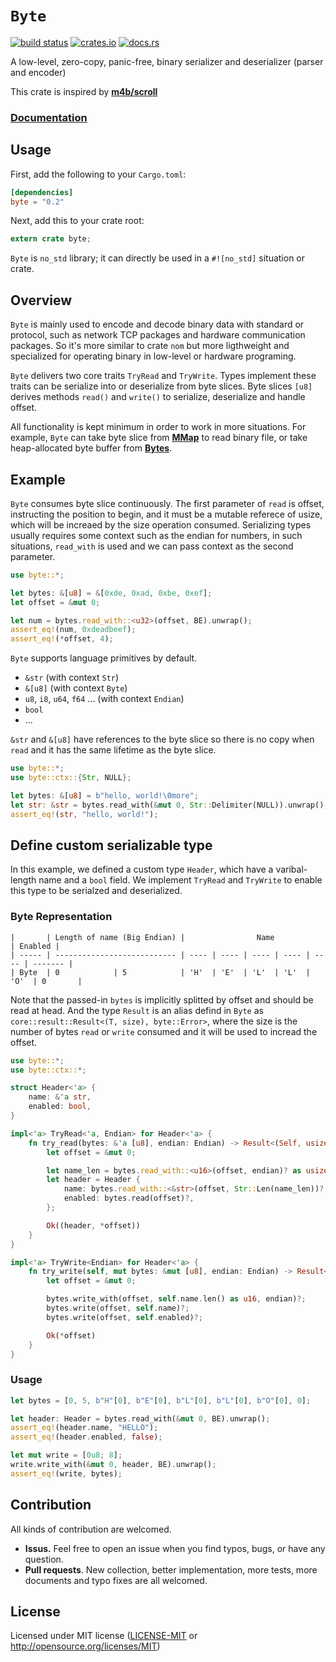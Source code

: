 # `Byte`

[![build status](https://travis-ci.org/goandylok/byte.svg?branch=master)](https://travis-ci.org/goandylok/byte)
[![crates.io](https://img.shields.io/crates/v/byte.svg)](https://crates.io/crates/byte)
[![docs.rs](https://docs.rs/byte/badge.svg)](https://docs.rs/byte)

A low-level, zero-copy, panic-free, binary serializer and deserializer (parser and encoder)

This crate is inspired by [**m4b/scroll**](https://github.com/m4b/scroll)

### [**Documentation**](https://docs.rs/byte)

## Usage

First, add the following to your `Cargo.toml`:

```toml
[dependencies]
byte = "0.2"
```

Next, add this to your crate root:

```rust
extern crate byte;
```

`Byte` is `no_std` library; it can directly be used in a `#![no_std]` situation or crate.


## Overview

`Byte` is mainly used to encode and decode binary data with standard or protocol, 
such as network TCP packages and hardware communication packages. 
So it's more similar to crate `nom` but more ligthweight and specialized for operating binary in low-level or hardware programing.

`Byte` delivers two core traits `TryRead` and `TryWrite`. 
Types implement these traits can be serialize into or deserialize from byte slices.
Byte slices `[u8]` derives methods `read()` and `write()` to serialize, deserialize and handle offset.

All functionality is kept minimum in order to work in more situations. 
For example, `Byte` can take byte slice from [**MMap**](https://crates.io/crates/mmap) to read binary file, 
or take heap-allocated byte buffer from [**Bytes**](https://github.com/carllerche/bytes). 


## Example

`Byte` consumes byte slice continuously. The first parameter of `read` is offset, 
instructing the position to begin, and it must be a mutable referece of usize, 
which will be increaed by the size operation consumed. 
Serializing types usually requires some context such as the endian for numbers, 
in such situations, `read_with` is used and we can pass context as the second parameter.

```rust
use byte::*;

let bytes: &[u8] = &[0xde, 0xad, 0xbe, 0xef];
let offset = &mut 0;

let num = bytes.read_with::<u32>(offset, BE).unwrap();
assert_eq!(num, 0xdeadbeef);
assert_eq!(*offset, 4);
```

`Byte` supports language primitives by default. 
- `&str` (with context `Str`)
- `&[u8]` (with context `Byte`)
- `u8`, `i8`, `u64`, `f64` ... (with context `Endian`)
- `bool`
- ...

`&str` and `&[u8]` have references to the byte slice so there is no copy when `read` and it has the same lifetime as the byte slice.

```rust
use byte::*;
use byte::ctx::{Str, NULL};

let bytes: &[u8] = b"hello, world!\0more";
let str: &str = bytes.read_with(&mut 0, Str::Delimiter(NULL)).unwrap();
assert_eq!(str, "hello, world!");
```

## Define custom serializable type

In this example, we defined a custom type `Header`, which have a varibal-length name and a `bool` field. 
We implement `TryRead` and `TryWrite` to enable this type to be serialzed and deserialized. 

### Byte Representation
```
|       | Length of name (Big Endian) |                Name              | Enabled |
| ----- | --------------------------- | ---- | ---- | ---- | ---- | ---- | ------- |
| Byte  | 0            | 5            | 'H'  | 'E'  | 'L'  | 'L'  | 'O'  | 0       |
```

Note that the passed-in `bytes` is implicitly splitted by offset and should be read at head. 
And the type `Result` is an alias defind in `Byte` as `core::result::Result<(T, size), byte::Error>`, 
where the size is the number of bytes `read` or `write` consumed and it will be used to incread the offset.

```rust
use byte::*;
use byte::ctx::*;

struct Header<'a> {
    name: &'a str,
    enabled: bool,
}

impl<'a> TryRead<'a, Endian> for Header<'a> {
    fn try_read(bytes: &'a [u8], endian: Endian) -> Result<(Self, usize)> {
        let offset = &mut 0;

        let name_len = bytes.read_with::<u16>(offset, endian)? as usize;
        let header = Header {
            name: bytes.read_with::<&str>(offset, Str::Len(name_len))?,
            enabled: bytes.read(offset)?,
        };

        Ok((header, *offset))
    }
}

impl<'a> TryWrite<Endian> for Header<'a> {
    fn try_write(self, mut bytes: &mut [u8], endian: Endian) -> Result<usize> {
        let offset = &mut 0;

        bytes.write_with(offset, self.name.len() as u16, endian)?;
        bytes.write(offset, self.name)?;
        bytes.write(offset, self.enabled)?;

        Ok(*offset)
    }
}
```

### Usage

```rust
let bytes = [0, 5, b"H"[0], b"E"[0], b"L"[0], b"L"[0], b"O"[0], 0];

let header: Header = bytes.read_with(&mut 0, BE).unwrap();
assert_eq!(header.name, "HELLO");
assert_eq!(header.enabled, false);

let mut write = [0u8; 8];
write.write_with(&mut 0, header, BE).unwrap();
assert_eq!(write, bytes);
```


## Contribution

All kinds of contribution are welcomed.

- **Issus.** Feel free to open an issue when you find typos, bugs, or have any question.
- **Pull requests**. New collection, better implementation, more tests, more documents and typo fixes are all welcomed.


## License

Licensed under MIT license ([LICENSE-MIT](LICENSE-MIT) or http://opensource.org/licenses/MIT)